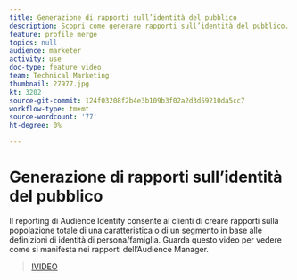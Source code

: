 ```yaml
---
title: Generazione di rapporti sull’identità del pubblico
description: Scopri come generare rapporti sull’identità del pubblico. Questo tipo di reporting in Audience Manager consente di creare rapporti sulla popolazione totale di una caratteristica o di un segmento in base alle definizioni di identità della persona o della famiglia.
feature: profile merge
topics: null
audience: marketer
activity: use
doc-type: feature video
team: Technical Marketing
thumbnail: 27977.jpg
kt: 3202
source-git-commit: 124f03208f2b4e3b109b3f02a2d3d59210da5cc7
workflow-type: tm+mt
source-wordcount: '77'
ht-degree: 0%

---
```



# Generazione di rapporti sull’identità del pubblico

Il reporting di Audience Identity consente ai clienti di creare rapporti sulla popolazione totale di una caratteristica o di un segmento in base alle definizioni di identità di persona/famiglia. Guarda questo video per vedere come si manifesta nei rapporti dell’Audience Manager.

>[!VIDEO](https://video.tv.adobe.com/v/27977/?quality=12)
